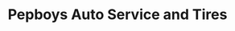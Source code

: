 ---
title: "Pepboys Auto Service and Tires"
url: /tallahassee/pepboys-auto-service-and-tires/
shop: Autowerkstatt
---